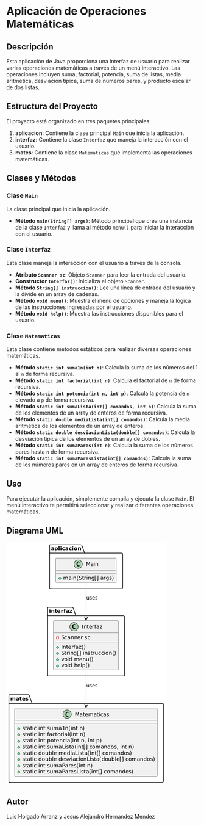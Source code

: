 # Aplicación de Operaciones Matemáticas

## Descripción

Esta aplicación de Java proporciona una interfaz de usuario para realizar varias operaciones matemáticas a través de un menú interactivo. Las operaciones incluyen suma, factorial, potencia, suma de listas, media aritmética, desviación típica, suma de números pares, y producto escalar de dos listas.

## Estructura del Proyecto

El proyecto está organizado en tres paquetes principales:

1. **aplicacion**: Contiene la clase principal `Main` que inicia la aplicación.
2. **interfaz**: Contiene la clase `Interfaz` que maneja la interacción con el usuario.
3. **mates**: Contiene la clase `Matematicas` que implementa las operaciones matemáticas.

## Clases y Métodos

### Clase `Main`
La clase principal que inicia la aplicación.

- **Método `main(String[] args)`**: Método principal que crea una instancia de la clase `Interfaz` y llama al método `menu()` para iniciar la interacción con el usuario.

### Clase `Interfaz`
Esta clase maneja la interacción con el usuario a través de la consola.

- **Atributo `Scanner sc`**: Objeto `Scanner` para leer la entrada del usuario.
- **Constructor `Interfaz()`**: Inicializa el objeto `Scanner`.
- **Método `String[] instruccion()`**: Lee una línea de entrada del usuario y la divide en un array de cadenas.
- **Método `void menu()`**: Muestra el menú de opciones y maneja la lógica de las instrucciones ingresadas por el usuario.
- **Método `void help()`**: Muestra las instrucciones disponibles para el usuario.

### Clase `Matematicas`
Esta clase contiene métodos estáticos para realizar diversas operaciones matemáticas.

- **Método `static int suma1n(int n)`**: Calcula la suma de los números del 1 al `n` de forma recursiva.
- **Método `static int factorial(int n)`**: Calcula el factorial de `n` de forma recursiva.
- **Método `static int potencia(int n, int p)`**: Calcula la potencia de `n` elevado a `p` de forma recursiva.
- **Método `static int sumaLista(int[] comandos, int n)`**: Calcula la suma de los elementos de un array de enteros de forma recursiva.
- **Método `static double mediaLista(int[] comandos)`**: Calcula la media aritmética de los elementos de un array de enteros.
- **Método `static double desviacionLista(double[] comandos)`**: Calcula la desviación típica de los elementos de un array de dobles.
- **Método `static int sumaPares(int n)`**: Calcula la suma de los números pares hasta `n` de forma recursiva.
- **Método `static int sumaParesLista(int[] comandos)`**: Calcula la suma de los números pares en un array de enteros de forma recursiva.

## Uso

Para ejecutar la aplicación, simplemente compila y ejecuta la clase `Main`. El menú interactivo te permitirá seleccionar y realizar diferentes operaciones matemáticas.

## Diagrama UML

![UML.png](UML.png)

## Autor
Luis Holgado Arranz y Jesus Alejandro Hernandez Mendez